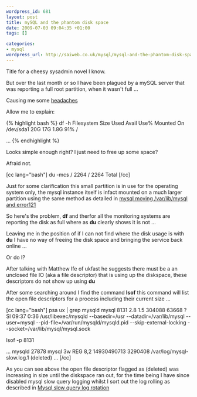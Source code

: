 ```yaml
--- 
wordpress_id: 681
layout: post
title: mySQL and the phantom disk space
date: 2009-07-03 09:04:35 +01:00
tags: []

categories: 
- mysql
wordpress_url: http://saiweb.co.uk/mysql/mysql-and-the-phantom-disk-space
---
```

Title for a cheesy sysadmin novel I know.

But over the last month or so I have been plagued by a mySQL server that was reporting a full root partition, when it wasn't full ...

Causing me some <a href="http://twitter.com/Saiweb/status/2451146916">headaches</a> 

Allow me to explain:

{% highlight bash %}
df -h
Filesystem                     Size    Used    Avail   Use%   Mounted On
/dev/sda1                     20G   17G      1.8G    91%    /   

...
{% endhighlight %}

Looks simple enough right? I just need to free up some space?

Afraid not.

[cc lang="bash"]
du -mcs /
2264 /
2264 Total
[/cc]

Just for some clarification this small partition is in use for the operating system only, the mysql instance itself is infact mounted on a much larger partition using the same method as detailed in <a href="http://www.saiweb.co.uk/hacking/mysql-moving-varlibmysql-and-error-121">mysql moving /var/lib/mysql and error121</a>

So here's the problem, <strong>df</strong> and therfor all the monitoring systems are reporting the disk as full where as <strong>du</strong> clearly shows it is not ... 

Leaving me in the position of if I can not find where the disk usage is with <strong>du</strong> I have no way of freeing the disk space and bringing the service back online ...

Or do I?

After talking with Matthew Ife of ukfast he suggests there must be a an unclosed file IO (aka a file descriptor) that is using up the diskspace, these descriptors do not show up using <strong>du</strong>

After some searching around I find the command <strong>lsof</strong> this command will list the open file descriptors for a process including their current size ...

[cc lang="bash"]
psa ux | grep mysqld
mysql     8131  2.8  1.5 304088 63668 ?        Sl   09:37   0:36 /usr/libexec/mysqld --basedir=/usr --datadir=/var/lib/mysql --user=mysql --pid-file=/var/run/mysqld/mysqld.pid --skip-external-locking --socket=/var/lib/mysql/mysql.sock

lsof -p 8131

...
mysqld  27878 mysql    3w   REG                8,2 14930490713   3290408 /var/log/mysql-slow.log.1 (deleted)
...
[/cc]

As you can see above the open file descriptor flagged as (deleted) was increasing in size until the diskspace ran out, for the time being I have since disabled mysql slow query logging whilst I sort out the log rolling as described in <a href="http://www.saiweb.co.uk/mysql/mysql-slow-query-log-rotation">Mysql slow query log rotation</a>


